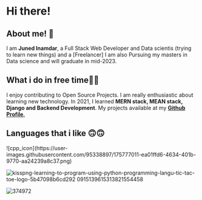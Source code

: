 <h1> Hi there!</h1>

<h2> About me! 👦</h2>

I am <b>Juned Inamdar</b>, a Full Stack Web Developer and Data scientis (trying to learn new things) and a [Freelancer] I am also Pursuing my masters in Data science and will graduate in mid-2023.

<h2>What i do in free time👨‍💻</h2>
I enjoy contributing to Open Source Projects. I am really enthusiastic about learning new technology. In 2021, I learned <b>MERN stack, MEAN stack, Django and Backend Development</b>. My projects available at my <a href="https://github.com/junedSI"><b>Github Profile</b>.</a>

<h2> Languages that i like 🙃🙃</h2>
![cpp_icon](https://user-images.githubusercontent.com/95338897/175777011-ea01ffd6-4634-401b-9770-aa24239a8c37.png)

![kisspng-learning-to-program-using-python-programming-langu-tic-tac-toe-logo-5b47098b6cd292 0915139615313821554458](https://user-images.githubusercontent.com/95338897/175777092-62cbe73d-92b7-4e09-a312-d8aeafa43035.jpg)

![374972](https://user-images.githubusercontent.com/95338897/175777197-5f52f099-69e7-4939-a47e-5484b5657dd6.png)
  

